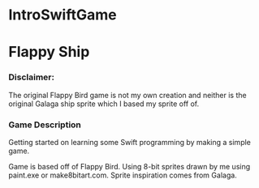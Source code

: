# IntroSwiftGame

# Flappy Ship
 
### Disclaimer:
The original Flappy Bird game is not my own creation and neither is the original Galaga ship sprite which I based my sprite off of.
 
### Game Description
Getting started on learning some Swift programming by making a simple game. 

Game is based off of Flappy Bird. Using 8-bit sprites drawn by me using paint.exe or make8bitart.com. Sprite inspiration comes from Galaga.

